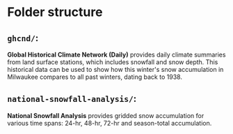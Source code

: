 # Folder structure

## `ghcnd/`:

**Global Historical Climate Network (Daily)** provides daily climate summaries from land surface stations, which includes snowfall and snow depth. This historical data can be used to show how this winter's snow accumulation in Milwaukee compares to all past winters, dating back to 1938.

## `national-snowfall-analysis/`:

**National Snowfall Analysis** provides gridded snow accumulation for various time spans: 24-hr, 48-hr, 72-hr and season-total accumulation. 
